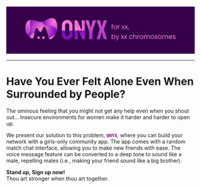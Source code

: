 ![alt text](https://github.com/yp9435/Onyx-App/blob/main/banner.png)
<br/>
<hr/>
<h1>Have You Ever Felt Alone Even When Surrounded by People?</h1>

<p>The ominous feeling that you might not get any help even when you shout out... Insecure environments for women make it harder and harder to open up.</p>

<p>We present our solution to this problem, <strong><code style="color : Purple">ONYX</code></strong>, where you can build your network with a girls-only community app. The app comes with a random match chat interface, allowing you to make new friends with ease. The voice message feature can be converted to a deep tone to sound like a male, repelling males (i.e., making your friend sound like a big brother).</p>

<p><strong>Stand up, Sign up now!</strong><br>
Thou art stronger when thou art together.</p>

<br>






